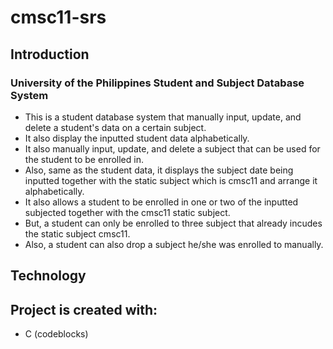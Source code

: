 # cmsc11-srs
## Introduction
### University of the Philippines Student and Subject Database System ###
* This is a student database system that manually input, update, and delete a student's data on a certain subject.
* It also display the inputted student data alphabetically.
* It also manually input, update, and delete  a subject that can be used for the student to be enrolled in.
* Also, same as the student data, it displays the subject date being inputted together with the static subject which is cmsc11 and arrange it alphabetically.
* It also allows a student to be enrolled in one or two of the inputted subjected together with the cmsc11 static subject.
* But, a student can only be enrolled to three subject that already incudes the static subject cmsc11.
* Also, a student can also drop a subject he/she was enrolled to manually.

## Technology
## Project is created with: ##
* C (codeblocks)

